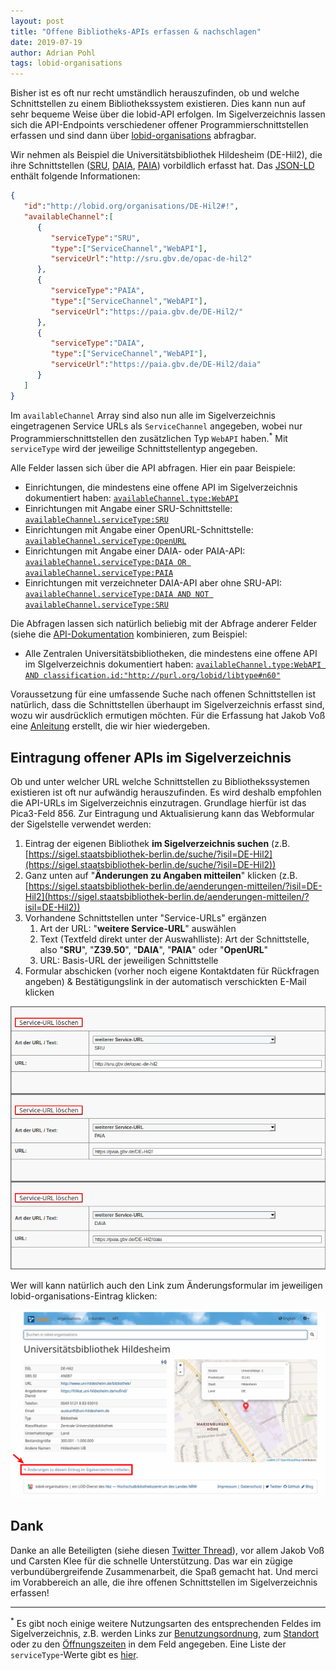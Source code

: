 ```yaml
---
layout: post
title: "Offene Bibliotheks-APIs erfassen & nachschlagen"
date: 2019-07-19
author: Adrian Pohl
tags: lobid-organisations
---
```


Bisher ist es oft nur recht umständlich herauszufinden, ob und welche Schnittstellen zu einem Bibliothekssystem existieren. Dies kann nun auf sehr bequeme Weise über die lobid-API erfolgen. Im Sigelverzeichnis lassen sich die API-Endpoints verschiedener offener Programmierschnittstellen erfassen und sind dann über [lobid-organisations](https://lobid.org/organisations) abfragbar.

Wir nehmen als Beispiel die Universitätsbibliothek Hildesheim (DE-Hil2), die ihre Schnittstellen ([SRU](http://www.loc.gov/standards/sru/), [DAIA](http://purl.org/NET/DAIA), [PAIA](https://gbv.github.io/paia/paia.html)) vorbildlich erfasst hat. Das [JSON-LD](https://lobid.org/organisations/DE-Hil2.json) enthält folgende Informationen:

```json
{
   "id":"http://lobid.org/organisations/DE-Hil2#!",
   "availableChannel":[
      {
         "serviceType":"SRU",
         "type":["ServiceChannel","WebAPI"],
         "serviceUrl":"http://sru.gbv.de/opac-de-hil2"
      },
      {
         "serviceType":"PAIA",
         "type":["ServiceChannel","WebAPI"],
         "serviceUrl":"https://paia.gbv.de/DE-Hil2/"
      },
      {
         "serviceType":"DAIA",
         "type":["ServiceChannel","WebAPI"],
         "serviceUrl":"https://paia.gbv.de/DE-Hil2/daia"
      }
   ]
}
```

Im `availableChannel` Array sind also nun alle im Sigelverzeichnis eingetragenen Service URLs als `ServiceChannel` angegeben, wobei nur Programmierschnittstellen den zusätzlichen Typ `WebAPI` haben.<sup>*</sup> Mit `serviceType` wird der jeweilige Schnittstellentyp angegeben.

Alle Felder lassen sich über die API abfragen. Hier ein paar Beispiele:

- Einrichtungen, die mindestens eine offene API im Sigelverzeichnis dokumentiert haben: [`availableChannel.type:WebAPI`](https://lobid.org/organisations/search?q=availableChannel.type%3AWebAPI)
- Einrichtungen mit Angabe einer SRU-Schnittstelle: [`availableChannel.serviceType:SRU`](https://lobid.org/organisations/search?q=availableChannel.serviceType%3ASRU)
- Einrichtungen mit Angabe einer OpenURL-Schnittstelle: [`availableChannel.serviceType:OpenURL`](https://lobid.org/organisations/search?q=availableChannel.serviceType%3AOpenURL)
- Einrichtungen mit Angabe einer DAIA- oder PAIA-API: [`availableChannel.serviceType:DAIA OR availableChannel.serviceType:PAIA`](https://lobid.org/organisations/search?q=availableChannel.serviceType%3ADAIA+OR+availableChannel.serviceType%3APAIA)
- Einrichtungen mit verzeichneter DAIA-API aber ohne SRU-API: [`availableChannel.serviceType:DAIA AND NOT availableChannel.serviceType:SRU`](https://lobid.org/organisations/search?q=availableChannel.serviceType%3ADAIA+AND+NOT+availableChannel.serviceType%3ASRU)

Die Abfragen lassen sich natürlich beliebig mit der Abfrage anderer Felder (siehe die [API-Dokumentation](https://lobid.org/organisations/api/de#jsonld) kombinieren, zum Beispiel:

- Alle Zentralen Universitätsbibliotheken, die mindestens eine offene API im SIgelverzeichnis dokumentiert haben: [`availableChannel.type:WebAPI AND classification.id:"http://purl.org/lobid/libtype#n60"`](https://lobid.org/organisations/search?location=&from=0&size=20&q=availableChannel.type:WebAPI+AND+classification.id:%22http://purl.org/lobid/libtype%23n60%22)

Voraussetzung für eine umfassende Suche nach offenen Schnittstellen ist natürlich, dass die Schnittstellen überhaupt im Sigelverzeichnis erfasst sind, wozu wir ausdrücklich ermutigen möchten. Für die Erfassung hat Jakob Voß eine [Anleitung](https://verbundwiki.gbv.de/display/VZG/Schnittstellen) erstellt, die wir hier wiedergeben.

## Eintragung offener APIs im Sigelverzeichnis

Ob und unter welcher URL welche Schnittstellen zu Bibliothekssystemen existieren ist oft nur aufwändig herauszufinden. Es wird deshalb empfohlen die API-URLs im Sigelverzeichnis einzutragen. Grundlage hierfür ist das Pica3-Feld 856. Zur Eintragung und Aktualisierung kann das Webformular der Sigelstelle verwendet werden:

1. Eintrag der eigenen Bibliothek **im Sigelverzeichnis suchen** (z.B. [https://sigel.staatsbibliothek-berlin.de/suche/?isil=DE-Hil2](https://sigel.staatsbibliothek-berlin.de/suche/?isil=DE-Hil2))
1. Ganz unten auf "**Änderungen zu Angaben mitteilen**" klicken (z.B. [https://sigel.staatsbibliothek-berlin.de/aenderungen-mitteilen/?isil=DE-Hil2](https://sigel.staatsbibliothek-berlin.de/aenderungen-mitteilen/?isil=DE-Hil2))
1. Vorhandene Schnittstellen unter "Service-URLs" ergänzen
	1. Art der URL: "**weitere Service-URL**" auswählen
	1. Text (Textfeld direkt unter der Auswahlliste): Art der Schnittstelle, also "**SRU**", "**Z39.50**", "**DAIA**", "**PAIA**" oder "**OpenURL**"
	1. URL: Basis-URL der jeweiligen Schnittstelle
1. Formular abschicken (vorher noch eigene Kontaktdaten für Rückfragen angeben) & Bestätigungslink in der automatisch verschickten E-Mail klicken

<img src="/images/2019-07-19-apis-im-sigelverzeichnis.png" alt="Ein Screenshot des Änderungsformular, der beispielhaft das Eintragen von SRU, PAIA und DAIA-Endpunkten zeigt" style="width:650px">

Wer will kann natürlich auch den Link zum Änderungsformular im jeweiligen lobid-organisations-Eintrag klicken:

<a href="https://lobid.org/organisations/DE-Hil2"><img src="/images/2019-07-19-aenderungen-via-lobid.png" alt="Ein Screenshot, der zeigt, wie man aus einem lobid-organisations-Eintrag in das entsprechende Änderungsformular des Sigelverzeichnisses gelangt" style="width:650px"></a>

## Dank

Danke an alle Beteiligten (siehe diesen [Twitter Thread](https://twitter.com/acka47/status/1143820540785897472)), vor allem Jakob Voß und Carsten Klee für die schnelle Unterstützung. Das war ein zügige verbundübergreifende Zusammenarbeit, die Spaß gemacht hat.
Und merci im Vorabbereich an alle, die ihre offenen Schnittstellen im Sigelverzeichnis erfassen!

----

<sup>*</sup> Es gibt noch einige weitere Nutzungsarten des entsprechenden Feldes im Sigelverzeichnis, z.B. werden Links zur [Benutzungsordnung](https://lobid.org/organisations/search?q=availableChannel.serviceType%3ANutzung), zum [Standort](https://lobid.org/organisations/search?q=availableChannel.serviceType%3AStandort) oder zu den [Öffnungszeiten](https://lobid.org/organisations/search?q=availableChannel.serviceType%3A%C3%96ffnungszeiten) in dem Feld angegeben. Eine Liste der `serviceType`-Werte gibt es [hier](https://gist.github.com/acka47/bcf7d0cbbbb8de8d31220c12c2525171).
